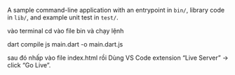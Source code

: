 A sample command-line application with an entrypoint in `bin/`, library code
in `lib/`, and example unit test in `test/`.

vào terminal cd vào file bin và chạy lệnh 

dart compile js main.dart -o main.dart.js

sau đó nhấp vào file index.html rồi Dùng VS Code extension “Live Server” → click “Go Live”.